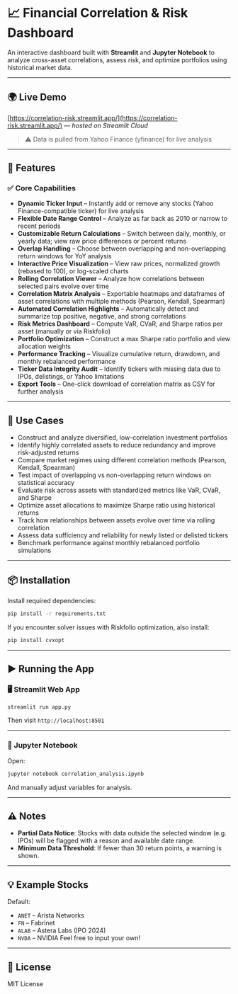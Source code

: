 # 📈 Financial Correlation & Risk Dashboard

An interactive dashboard built with **Streamlit** and **Jupyter Notebook** to analyze cross-asset correlations, assess risk, and optimize portfolios using historical market data.

---

## 🌍 Live Demo
[https://correlation-risk.streamlit.app/](https://correlation-risk.streamlit.app/) — *hosted on Streamlit Cloud*
> ⚠️ Data is pulled from Yahoo Finance (yfinance) for live analysis

---

## 🚀 Features

### ✅ Core Capabilities

- **Dynamic Ticker Input** – Instantly add or remove any stocks (Yahoo Finance-compatible ticker) for live analysis
- **Flexible Date Range Control** – Analyze as far back as 2010 or narrow to recent periods
- **Customizable Return Calculations** – Switch between daily, monthly, or yearly data; view raw price differences or percent returns
- **Overlap Handling** – Choose between overlapping and non-overlapping return windows for YoY analysis
- **Interactive Price Visualization** – View raw prices, normalized growth (rebased to 100), or log-scaled charts
- **Rolling Correlation Viewer** – Analyze how correlations between selected pairs evolve over time
- **Correlation Matrix Analysis** – Exportable heatmaps and dataframes of asset correlations with multiple methods (Pearson, Kendall, Spearman)
- **Automated Correlation Highlights** – Automatically detect and summarize top positive, negative, and strong correlations
- **Risk Metrics Dashboard** – Compute VaR, CVaR, and Sharpe ratios per asset (manually or via Riskfolio)
- **Portfolio Optimization** – Construct a max Sharpe ratio portfolio and view allocation weights
- **Performance Tracking** – Visualize cumulative return, drawdown, and monthly rebalanced performance
- **Ticker Data Integrity Audit** – Identify tickers with missing data due to IPOs, delistings, or Yahoo limitations
- **Export Tools** – One-click download of correlation matrix as CSV for further analysis

---

## 🧠 Use Cases

- Construct and analyze diversified, low-correlation investment portfolios
- Identify highly correlated assets to reduce redundancy and improve risk-adjusted returns
- Compare market regimes using different correlation methods (Pearson, Kendall, Spearman)
- Test impact of overlapping vs non-overlapping return windows on statistical accuracy
- Evaluate risk across assets with standardized metrics like VaR, CVaR, and Sharpe
- Optimize asset allocations to maximize Sharpe ratio using historical returns
- Track how relationships between assets evolve over time via rolling correlation
- Assess data sufficiency and reliability for newly listed or delisted tickers
- Benchmark performance against monthly rebalanced portfolio simulations

---

## 📦 Installation

Install required dependencies:

```bash
pip install -r requirements.txt
```

If you encounter solver issues with Riskfolio optimization, also install:

```bash
pip install cvxopt
```

---

## ▶️ Running the App

### 🖥 Streamlit Web App

```bash
streamlit run app.py
```

Then visit `http://localhost:8501`

---

### 📓 Jupyter Notebook

Open:

```bash
jupyter notebook correlation_analysis.ipynb
```

And manually adjust variables for analysis.

---

## ⚠️ Notes

- **Partial Data Notice**: Stocks with data outside the selected window (e.g. IPOs) will be flagged with a reason and available date range.
- **Minimum Data Threshold**: If fewer than 30 return points, a warning is shown.

---

## 💡 Example Stocks

Default:
- `ANET` – Arista Networks
- `FN` – Fabrinet
- `ALAB` – Astera Labs (IPO 2024)
- `NVDA` – NVIDIA
Feel free to input your own!

---

## 📜 License

MIT License
